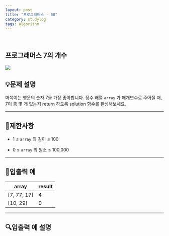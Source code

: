 ```yaml
---
layout: post
title: "프로그래머스 - 60"
category: studylog
tags: algorithm
---
```


<br>

## 프로그래머스 7의 개수


![](https://velog.velcdn.com/images/dlsdud9098/post/e1464da6-734f-4172-a5d3-8df73b71a328/image.png)
## 💡문제 설명
머쓱이는 행운의 숫자 7을 가장 좋아합니다. 정수 배열 ```array```
가 매개변수로 주어질 때, 7이 총 몇 개 있는지 return 하도록 solution 함수를 완성해보세요.


---




## 🚫제한사항


* 1 ≤ ```array```
의 길이 ≤ 100




* 0 ≤ ```array```
의 원소 ≤ 100,000




---




## 🔢입출력 예




<table><thead><tr><th>array</th><th>result</th></tr></thead><tbody><tr><td>[7, 77, 17]</td><td>4</td></tr><tr><td>[10, 29]</td><td>0</td></tr></tbody>
</table>


---




## 🔍입출력 예 설명
